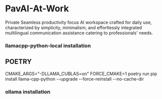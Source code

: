 # PavAI-At-Work
Private Seamless productivity focus AI workspace crafted for daily use, characterized by simplicity, minimalism, and effortlessly integrated multilingual communication assistance catering to professionals' needs. 


### llamacpp-python-local installation

## POETRY

CMAKE_ARGS="-DLLAMA_CUBLAS=on" FORCE_CMAKE=1 poetry run pip install llama-cpp-python --upgrade --force-reinstall --no-cache-dir



### ollama installation
